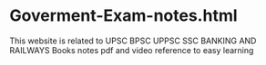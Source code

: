 # Goverment-Exam-notes.html
This website is related  to UPSC BPSC UPPSC SSC BANKING AND RAILWAYS  Books notes  pdf and video reference to easy learning
